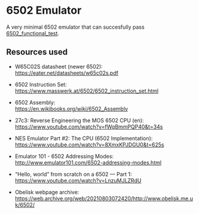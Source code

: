 # 6502 Emulator

A very minimal 6502 emulator that can succesfully pass [6502_functional_test](https://github.com/Klaus2m5/6502_65C02_functional_tests).

## Resources used
- W65C02S datasheet (newer 6502): <br>
	https://eater.net/datasheets/w65c02s.pdf

- 6502 Instruction Set: <br>
	https://www.masswerk.at/6502/6502_instruction_set.html

- 6502 Assembly: <br>
	https://en.wikibooks.org/wiki/6502_Assembly

- 27c3: Reverse Engineering the MOS 6502 CPU (en): <br>
	https://www.youtube.com/watch?v=fWqBmmPQP40&t=34s

- NES Emulator Part #2: The CPU (6502 Implementation): <br>
	https://www.youtube.com/watch?v=8XmxKPJDGU0&t=625s

- Emulator 101 - 6502 Addressing Modes: <br>
	http://www.emulator101.com/6502-addressing-modes.html

- “Hello, world” from scratch on a 6502 — Part 1: <br>
	https://www.youtube.com/watch?v=LnzuMJLZRdU

- Obelisk webpage archive: <br>
	https://web.archive.org/web/20210803072420/http://www.obelisk.me.uk/6502/
